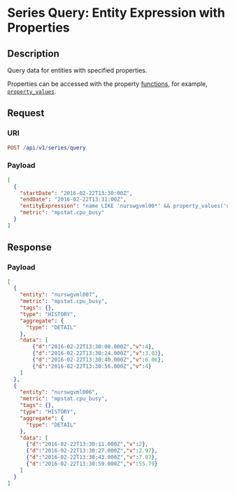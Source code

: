 # Series Query: Entity Expression with Properties

## Description

Query data for entities with specified properties.

Properties can be accessed with the property [functions](../../filter-entity.md#supported-functions), for example, [`property_values`](../../../../configuration/functions-entity-groups-expression.md#property_values).

## Request

### URI

```elm
POST /api/v1/series/query
```

### Payload

```json
[
  {
    "startDate": "2016-02-22T13:30:00Z",
    "endDate": "2016-02-22T13:31:00Z",
    "entityExpression": "name LIKE 'nurswgvml00*' && property_values('disk:mount_point=/sda1:fs_type').contains('ext4')",
    "metric": "mpstat.cpu_busy"
  }
]
```

## Response

### Payload

```json
[
  {
    "entity": "nurswgvml007",
    "metric": "mpstat.cpu_busy",
    "tags": {},
    "type": "HISTORY",
    "aggregate": {
      "type": "DETAIL"
    },
    "data": [
        {"d":"2016-02-22T13:30:08.000Z","v":4},
        {"d":"2016-02-22T13:30:24.000Z","v":3.03},
        {"d":"2016-02-22T13:30:40.000Z","v":6.06},
        {"d":"2016-02-22T13:30:56.000Z","v":4}
    ]
  },
  {
    "entity": "nurswgvml006",
    "metric": "mpstat.cpu_busy",
    "tags": {},
    "type": "HISTORY",
    "aggregate": {
      "type": "DETAIL"
    },
    "data": [
      {"d":"2016-02-22T13:30:11.000Z","v":2},
      {"d":"2016-02-22T13:30:27.000Z","v":2.97},
      {"d":"2016-02-22T13:30:43.000Z","v":7.07},
      {"d":"2016-02-22T13:30:59.000Z","v":55.79}
    ]
  }
]
```
